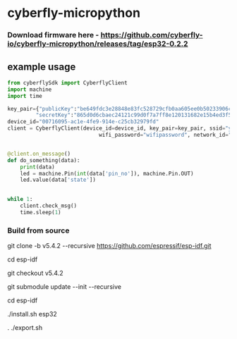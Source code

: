 # cyberfly-micropython

### Download firmware here - https://github.com/cyberfly-io/cyberfly-micropython/releases/tag/esp32-0.2.2

## example usage

```python
from cyberflySdk import CyberflyClient
import machine
import time

key_pair={"publicKey":"be649fdc3e28848e83fc528729cfb0aa605ee0b50233906cb73d0121c5cdbc42",
         "secretKey":"865d0d6cbaec24121c99d0f7a7ff8e120131682e15b4ed3f579cbac27de78483"}
device_id="00716095-ac1e-4fe9-914e-c25cb32979fd"
client = CyberflyClient(device_id=device_id, key_pair=key_pair, ssid="your_wifi_name",
                             wifi_password="wifipassword", network_id="testnet04")


@client.on_message()
def do_something(data):
    print(data)
    led = machine.Pin(int(data['pin_no']), machine.Pin.OUT)
    led.value(data['state'])

    
while 1:
    client.check_msg()
    time.sleep(1)
```


### Build from source

git clone -b v5.4.2 --recursive https://github.com/espressif/esp-idf.git

cd esp-idf

git checkout v5.4.2

git submodule update --init --recursive

cd esp-idf

./install.sh esp32 

. ./export.sh

